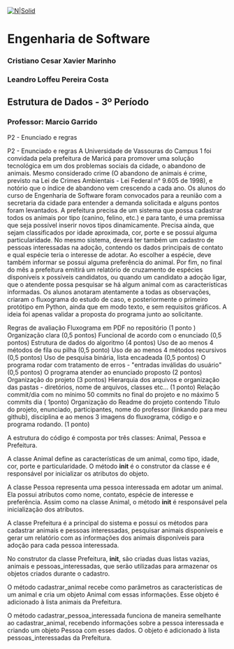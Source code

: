 [![N|Solid](https://universidadedevassouras.edu.br/wp-content/uploads/2022/03/campus_marica.png)](https://universidadedevassouras.edu.br/campus-marica/)

# Engenharia de Software
### Cristiano Cesar Xavier Marinho
### Leandro Loffeu Pereira Costa
## Estrutura de Dados - 3º Período
### Professor: Marcio Garrido

P2 - Enunciado e regras

P2 - Enunciado e regras
A Universidade de Vassouras do Campus 1 foi convidada pela prefeitura de Maricá para promover uma solução tecnológica em um dos problemas sociais da cidade, o abandono de animais. Mesmo considerado crime (O abandono de animais é crime, previsto na Lei de Crimes Ambientais - Lei Federal n° 9.605 de 1998), e notório que o índice de abandono vem crescendo a cada ano.
Os alunos do curso de Engenharia de Software foram convocados para a reunião com a secretaria da cidade para entender a demanda solicitada e alguns pontos foram levantados.
A prefeitura precisa de um sistema que possa cadastrar todos os animais por tipo (canino, felino, etc.) e para tanto, é uma premissa que seja possível inserir novos tipos dinamicamente. Precisa ainda, que sejam classificados por idade aproximada, cor, porte e se possui alguma particularidade. No mesmo sistema, deverá ter também um cadastro de pessoas interessadas na adoção, contendo os dados principais de contato e qual espécie teria o interesse de adotar. Ao escolher a espécie, deve também informar se possui alguma preferência do animal. Por fim, no final do mês a prefeitura emitirá um relatório de cruzamento de espécies disponíveis x possíveis candidatos, ou quando um candidato a adoção ligar, que o atendente possa pesquisar se há algum animal com as características informadas.
Os alunos anotaram atentamente a todas as observações, criaram o fluxograma do estudo de caso, e posteriormente o primeiro protótipo em Python, ainda que em modo texto, e sem requisitos gráficos. A ideia foi apenas validar a proposta do programa junto ao solicitante.


Regras de avaliação
Fluxograma em PDF no repositório (1 ponto )
Organização clara (0,5 pontos)
Funcional de acordo com o enunciado (0,5 pontos)
Estrutura de dados do algoritmo (4 pontos)
Uso de ao menos 4 métodos de fila ou pilha (0,5 ponto)
Uso de ao menos 4 métodos recursivos (0,5 pontos)
Uso de pesquisa binária, lista encadeada (0,5 pontos)
O programa rodar com tratamento de erros - "entradas inválidas do usuário" (0,5 pontos)
O programa atender ao enunciado proposto (2 pontos)
Organização do projeto (3 pontos)
Hierarquia dos arquivos e organização das pastas - diretórios, nome de arquivos, classes etc... (1 ponto)
Relação commit/dia com no mínimo 50 commits no final do projeto e no máximo 5 commits dia ( 1ponto)
Organização do Readme do projeto contendo Título do projeto, enunciado, participantes, nome do professor (linkando para meu github), disciplina e ao menos 3 imagens do fluxograma, código e o programa rodando. (1 ponto)




A estrutura do código é composta por três classes: Animal, Pessoa e Prefeitura.




A classe Animal define as características de um animal, como tipo, idade, cor, porte e particularidade. O método __init__ é o construtor da classe e é responsável por inicializar os atributos do objeto.


A classe Pessoa representa uma pessoa interessada em adotar um animal. Ela possui atributos como nome, contato, espécie de interesse e preferência. Assim como na classe Animal, o método __init__ é responsável pela inicialização dos atributos.


A classe Prefeitura é a principal do sistema e possui os métodos para cadastrar animais e pessoas interessadas, pesquisar animais disponíveis e gerar um relatório com as informações dos animais disponíveis para adoção para cada pessoa interessada.



No construtor da classe Prefeitura, __init__, são criadas duas listas vazias, animais e pessoas_interessadas, que serão utilizadas para armazenar os objetos criados durante o cadastro.


O método cadastrar_animal recebe como parâmetros as características de um animal e cria um objeto Animal com essas informações. Esse objeto é adicionado à lista animais da Prefeitura.

O método cadastrar_pessoa_interessada funciona de maneira semelhante ao cadastrar_animal, recebendo informações sobre a pessoa interessada e criando um objeto Pessoa com esses dados. O objeto é adicionado à lista pessoas_interessadas da Prefeitura.




